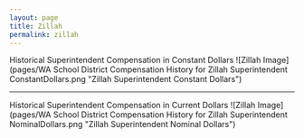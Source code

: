 ```yaml
---
layout: page
title: Zillah
permalink: zillah
---
```



Historical Superintendent Compensation in Constant Dollars
![Zillah Image](pages/WA School District Compensation History for Zillah Superintendent ConstantDollars.png "Zillah Superintendent Constant Dollars")

___

Historical Superintendent Compensation in Current Dollars
![Zillah Image](pages/WA School District Compensation History for Zillah Superintendent NominalDollars.png "Zillah Superintendent Nominal Dollars")